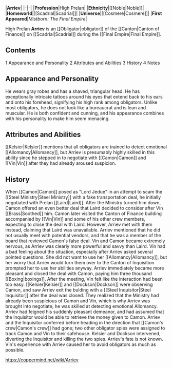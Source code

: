 |**Arriev**|
|-|-|
|**Profession**|High Prelan|
|**Ethnicity**|[[Noble\|Noble]]|
|**Homeworld**|[[Scadrial\|Scadrial]]|
|**Universe**|[[Cosmere\|Cosmere]]|
|**First Appeared**|*Mistborn: The Final Empire*|

High Prelan **Arriev** is an [[Obligator\|obligator]] of the [[Canton\|Canton of Finance]] on [[Scadrial\|Scadrial]] during the [[Final Empire\|Final Empire]].

## Contents

1 Appearance and Personality
2 Attributes and Abilities
3 History
4 Notes


## Appearance and Personality
He wears gray robes and has a shaved, triangular head. He has exceptionally intricate tattoos around his eyes that extend back to his ears and onto his forehead, signifying his high rank among obligators. Unlike most obligators, he does not look like a bureaucrat and is lean and muscular. He is both confident and cunning, and his appearance combines with his personality to make him seem menacing.

## Attributes and Abilities
[[Kelsier\|Kelsier]] mentions that all obligators are trained to detect emotional [[Allomancy\|Allomancy]], but Arriev is presumably highly skilled in this ability since he stepped in to negotiate with [[Camon\|Camon]] and [[Vin\|Vin]] after they had already aroused suspicion.

## History
When [[Camon\|Camon]] posed as "Lord Jedue" in an attempt to scam the [[Steel Ministry\|Steel Ministry]] with a fake transportation deal, he initially negotiated with Prelan [[Laird\|Laird]]. After the Ministry turned him down, Camon offered an even better deal that Laird decided to consider after Vin [[Brass\|Soothed]] him. Camon later visited the Canton of Finance building accompanied by [[Vin\|Vin]] and some of his other crew members, expecting to close the deal with Laird. However, Arriev met with them instead, claiming that Laird was unavailable. Arriev mentioned that he did not usually meet with potential vendors, and that he was a member of the board that reviewed Camon's false deal. Vin and Camon became extremely nervous, as Arriev was clearly more powerful and savvy than Laird. Vin had a bad feeling about the situation, especially after Arriev asked several pointed questions. She did not want to use her [[Allomancy\|Allomancy]], but her worry that Arriev would turn them over to the Canton of Inquisition prompted her to use her abilities anyway. Arriev immediately became more pleasant and closed the deal with Camon, paying him three thousand [[Boxing\|boxings]].
After the meeting, Vin felt like the interaction had been too easy. [[Kelsier\|Kelsier]] and [[Dockson\|Dockson]] were observing Camon, and saw Arriev exit the bulding with a [[Steel Inquisitor\|Steel Inquisitor]] after the deal was closed. They realized that the Ministry had already been suspicious of Camon and Vin, which is why Arriev was brought into negotiate; he was skilled at detecting emotional Allomancy. Arriev had feigned his suddenly pleasant demeanor, and had assumed that the Inquisitor would be able to retrieve the money given to Camon. Arriev and the Inquisitor conferred before heading in the direction that [[Camon's crew\|Camon's crew]] had gone; two other obligator spies were assigned to track Camon and Vin to their safehouse. Kelsier and Dockson intervened, diverting the Inquisitor and killing the two spies. Arriev's fate is not known.
Vin's experience with Arriev caused her to avoid obligators as much as possible.



https://coppermind.net/wiki/Arriev